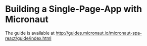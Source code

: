# Building a Single-Page-App with Micronaut  #

The guide is available at http://guides.micronaut.io/micronaut-spa-react/guide/index.html
